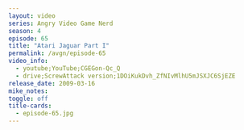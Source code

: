 ```yaml
---
layout: video
series: Angry Video Game Nerd
season: 4
episode: 65
title: "Atari Jaguar Part I"
permalink: /avgn/episode-65
video_info:
  - youtube;YouTube;CGEGon-Qc_Q
  - drive;ScrewAttack version;1DOiKukDvh_ZfNIvMlhU5mJSXJC6SjEZE
release_date: 2009-03-16
mike_notes:
toggle: off
title-cards:
  - episode-65.jpg
---
```

